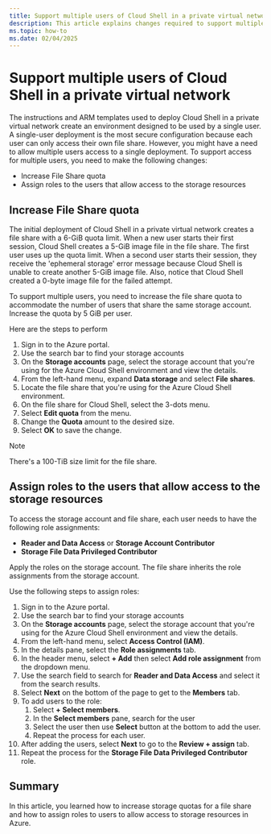 ```yaml
---
title: Support multiple users of Cloud Shell in a private virtual network
description: This article explains changes required to support multiple users for a Cloud Shell instance deployed in a private virtual network.
ms.topic: how-to
ms.date: 02/04/2025
---
```

# Support multiple users of Cloud Shell in a private virtual network

The instructions and ARM templates used to deploy Cloud Shell in a private virtual network create an
environment designed to be used by a single user. A single-user deployment is the most secure
configuration because each user can only access their own file share. However, you might have a need
to allow multiple users access to a single deployment. To support access for multiple users, you
need to make the following changes:

- Increase File Share quota
- Assign roles to the users that allow access to the storage resources

## Increase File Share quota

The initial deployment of Cloud Shell in a private virtual network creates a file share with a 6-GiB
quota limit. When a new user starts their first session, Cloud Shell creates a 5-GiB image file in
the file share. The first user uses up the quota limit. When a second user starts their session,
they receive the 'ephemeral storage' error message because Cloud Shell is unable to create another
5-GiB image file. Also, notice that Cloud Shell created a 0-byte image file for the failed attempt.

To support multiple users, you need to increase the file share quota to accommodate the number of
users that share the same storage account. Increase the quota by 5 GiB per user.

Here are the steps to perform

1. Sign in to the Azure portal.
1. Use the search bar to find your storage accounts
1. On the **Storage accounts** page, select the storage account that you're using for the Azure
   Cloud Shell environment and view the details.
1. From the left-hand menu, expand **Data storage** and select **File shares**.
1. Locate the file share that you're using for the Azure Cloud Shell environment.
1. On the file share for Cloud Shell, select the 3-dots menu.
1. Select **Edit quota** from the menu.
1. Change the **Quota** amount to the desired size.
1. Select **OK** to save the change.

> [!NOTE]
> There's a 100-TiB size limit for the file share.

## Assign roles to the users that allow access to the storage resources

To access the storage account and file share, each user needs to have the following role
assignments:

- **Reader and Data Access** or **Storage Account Contributor**
- **Storage File Data Privileged Contributor**

Apply the roles on the storage account. The file share inherits the role assignments from the
storage account.

Use the following steps to assign roles:

1. Sign in to the Azure portal.
1. Use the search bar to find your storage accounts
1. On the **Storage accounts** page, select the storage account that you're using for the Azure
   Cloud Shell environment and view the details.
1. From the left-hand menu, select **Access Control (IAM)**.
1. In the details pane, select the **Role assignments** tab.
1. In the header menu, select **+ Add** then select **Add role assignment** from the dropdown menu.
1. Use the search field to search for **Reader and Data Access** and select it from the search
   results.
1. Select **Next** on the bottom of the page to get to the **Members** tab.
1. To add users to the role:
   1. Select **+ Select members**.
   1. In the **Select members** pane, search for the user
   1. Select the user then use **Select** button at the bottom to add the user.
   1. Repeat the process for each user.
1. After adding the users, select **Next** to go to the **Review + assign** tab.
1. Repeat the process for the **Storage File Data Privileged Contributor** role.

## Summary

In this article, you learned how to increase storage quotas for a file share and how to assign roles
to users to allow access to storage resources in Azure.
